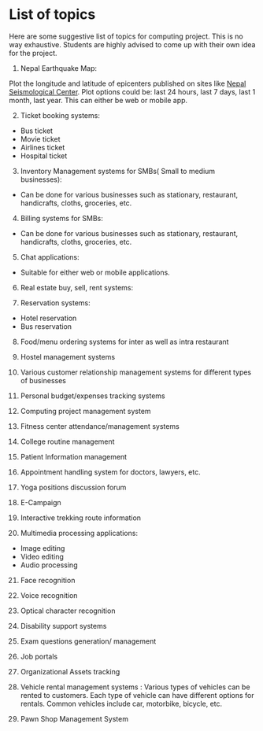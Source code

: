 # List of topics
Here are some suggestive list of topics for computing project. This is no way exhaustive. Students are highly advised to come up with their own idea for the project.

1. Nepal Earthquake Map:

  Plot the longitude and latitude of epicenters published on sites like [Nepal Seismological Center](http://www.seismonepal.gov.np/). Plot options could be: last 24 hours, last 7 days, last 1 month, last year. This can either be web or mobile app.

2. Ticket booking systems:
  - Bus ticket
  - Movie ticket
  - Airlines ticket
  - Hospital ticket
3. Inventory Management systems for SMBs( Small to medium businesses):
  - Can be done for various businesses such as stationary, restaurant, handicrafts, cloths, groceries, etc.

4. Billing systems for SMBs: 
  - Can be done for various businesses such as stationary, restaurant, handicrafts, cloths, groceries, etc.


5. Chat applications:
  - Suitable for either web or mobile applications.

6. Real estate buy, sell, rent systems:

7. Reservation systems:
  - Hotel reservation
  - Bus reservation


8. Food/menu ordering systems for inter as well as intra restaurant

9. Hostel management systems

10. Various customer relationship management systems for different types of businesses

11. Personal budget/expenses tracking systems

12. Computing project management system

13. Fitness center attendance/management systems

14. College routine management

15. Patient Information management

16. Appointment handling system for doctors, lawyers, etc. 

17. Yoga positions discussion forum 
18. E-Campaign
19. Interactive trekking route information
20. Multimedia processing applications:
  - Image editing
  - Video editing
  - Audio processing

21. Face recognition

22. Voice recognition

23. Optical character recognition

24. Disability support systems

25. Exam questions generation/ management

26. Job portals

27. Organizational Assets tracking 

28. Vehicle rental management systems : Various types of vehicles can be rented to customers. Each type of vehicle can have different options for rentals. Common vehicles include car, motorbike, bicycle, etc.

29. Pawn Shop Management System

